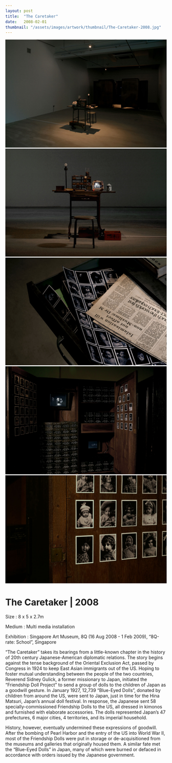 ```yaml
---
layout: post
title:  "The Caretaker"
date:   2008-02-01
thumbnail: "/assets/images/artwork/thumbnail/The-Caretaker-2008.jpg"
---
```


![My image Name](/assets/images/artwork/The-Caretaker_01.jpg)
![My image Name](/assets/images/artwork/The-Caretaker_02.jpg)
![My image Name](/assets/images/artwork/The-Caretaker_03.jpg)
![My image Name](/assets/images/artwork/The-Caretaker_04.jpg)
![My image Name](/assets/images/artwork/The-Caretaker_05.jpg)

# The Caretaker | 2008

Size
: 8 x 5 x 2.7m

Medium
: Multi media installation

Exhibition
: Singapore Art Museum, 8Q (16 Aug 2008 - 1 Feb 2009), “8Q-rate: School”, Singapore

“The Caretaker” takes its bearings from a little-known chapter in the history of 20th century Japanese-American diplomatic relations. The story begins against the tense background of the Oriental Exclusion Act, passed by Congress in 1924 to keep East Asian immigrants out of the US. Hoping to foster mutual understanding between the people of the two countries, Reverend Sidney Gulick, a former missionary to Japan, initiated the “Friendship Doll Project” to send a group of dolls to the children of Japan as a goodwill gesture. In January 1927, 12,739 “Blue-Eyed Dolls”, donated by children from around the US, were sent to Japan, just in time for the Hina Matsuri, Japan’s annual doll festival. In response, the Japanese sent 58 specially-commissioned Friendship Dolls to the US, all dressed in kimonos and furnished with elaborate accessories. The dolls represented Japan’s 47 prefectures, 6 major cities, 4 territories, and its imperial household.

History, however, eventually undermined these expressions of goodwill. After the bombing of Pearl Harbor and the entry of the US into World War II, most of the Friendship Dolls were put in storage or de-acquisitioned from the museums and galleries that originally housed them. A similar fate met the “Blue-Eyed Dolls” in Japan, many of which were burned or defaced in accordance with orders issued by the Japanese government.